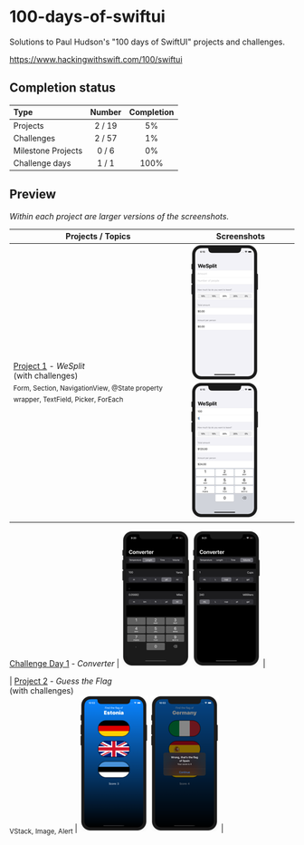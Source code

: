# 100-days-of-swiftui

Solutions to Paul Hudson's "100 days of SwiftUI" projects and challenges.

https://www.hackingwithswift.com/100/swiftui

## Completion status

Type               | Number  | Completion
:---               |  :---:  |   :---:
Projects           | 2 / 19 | 5%
Challenges         | 2 / 57 | 1%
Milestone Projects |  0 / 6  | 0%
Challenge days     |  1 / 1  | 100%

## Preview

*Within each project are larger versions of the screenshots.*

| Projects / Topics | Screenshots |
| --- | --- |
| [Project 1](01-Project1) - *WeSplit* <br/>(with challenges)                                         <br/><sub> Form, Section, NavigationView, @State property wrapper, TextField, Picker, ForEach </sub>  |  ![screen1](01-Project1/screenshots/small/screen01.png) ![screen2](01-Project1/screenshots/small/screen02.png) |

[Challenge Day 1](02-ChallengeDay1) - *Converter*  | ![screen1](02-ChallengeDay1/screenshots/small/screen01.png) ![screen2](02-ChallengeDay1/screenshots/small/screen02.png) |

| [Project 2](03-Project2) - *Guess the Flag* <br/>(with challenges)                                         <br/><sub> VStack, Image, Alert </sub> | ![screen1](03-Project2/screenshots/small/screen01.png) ![screen2](03-Project2/screenshots/small/screen02.png) |
